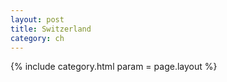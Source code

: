 ```yaml
---
layout: post
title: Switzerland
category: ch
---
```


{% include category.html param = page.layout %}